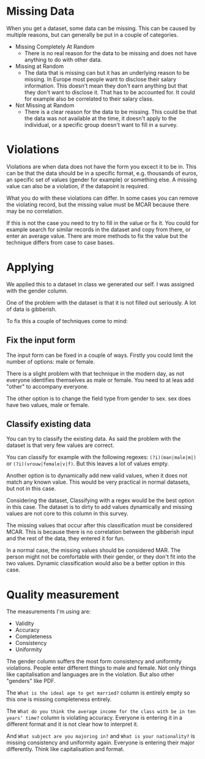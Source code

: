 # Missing Data

When you get a dataset, some data can be missing. This can be caused by multiple reasons, but can generally be put in a couple of categories.

- Missing Completely At Random 
  - There is no real reason for the data to be missing and does not have anything to do with other data.
- Missing at Random
  - The data that is missing can but it has an underlying reason to be missing. In Europe most people want to disclose their salary information. This doesn't mean they don't earn anything but that they don't want to disclose it. That has to be accounted for. It could for example also be correlated to their salary class.
- Not Missing at Random 
  - There is a clear reason for the data to be missing. This could be that the data was not available at the time, it doesn't apply to the individual, or a specific group doesn't want to fill in a survey.
 
# Violations
Violations are when data does not have the form you excect it to be in.
This can be that the data should be in a specific format, e.g. thousands of euros, an specific set of values (gender for example) or something else.
A missing value can also be a violation, if the datapoint is required.

What you do with these violations can differ. In some cases you can remove the violating record, but the missing value must be MCAR because there may be no correlation.

If this is not the case you need to try to fill in the value or fix it. You could for example search for similar records in the dataset and copy from there, or enter an average value.
There are more methods to fix the value but the technique differs from case to case bases.
   

# Applying
We applied this to a dataset in class we generated our self. I was assigned with the gender column.

One of the problem with the dataset is that it is not filled out seriously. A lot of data is gibberish.

To fix this a couple of techniques come to mind:
## Fix the input form
The input form can be fixed in a couple of ways. Firstly you could limit the number of options: male or female.

There is a slight problem with that technique in the modern day, as not everyone identifies themselves as male or female.
You need to at leas add "other" to accompany everyone.

The other option is to change the field type from  gender to sex. sex does have two values, male or female. 

## Classify existing data
You can try to classify the existing data. As said the problem with the dataset is that very few values are correct.

You can classify for example with the following regexes:
`(?i)(man|male|m|)` or `(?i)(vrouw|female|v|f)`. But this leaves a lot of values empty.

Another option is to dynamically add new valid values, when it does not match any known value.
This would be very practical in normal datasets, but not in this case.

Considering the dataset, Classifying with a regex would be the best option in this case.
The dataset is to dirty to add values dynamically and missing values are not core to this column in this survey.

The missing values that occur after this classification must be considered MCAR.
This is because there is no correlation between the gibberish input and the rest of the data, they entered it for fun.

In a normal case, the missing values should be considered MAR.
The person might not be comfortable with their gender, or they don't fit into the two values.
Dynamic classification would also be a better option in this case.

# Quality measurement
The measurements I'm using are:
 - Validity 
 - Accuracy 
 - Completeness 
 - Consistency 
 - Uniformity

The gender column suffers the most form consistency and uniformity violations. People enter different things to male and female.
Not only things like capitalisation and languages are in the violation. But also other "genders" like PDF.

The `What is the ideal age to get married?` column is entirely empty so this one is missing completeness entirely.

The `What do you think the average income for the class with be in ten years’ time?` column is violating accuracy.
Everyone is entering it in a different format and it is not clear how to interpret it.

And `What subject are you majoring in?` and `What is your nationality?` is missing consistency and uniformity again. Everyone is entering their major differently.
Think like capitalisation and format.